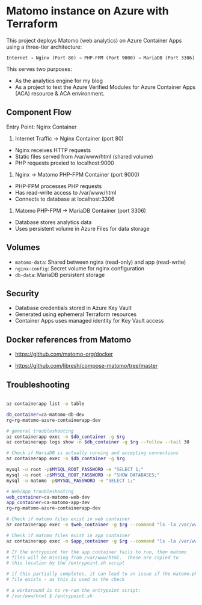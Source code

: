 # Matomo instance on Azure with Terraform

This project deploys Matomo (web analytics) on Azure Container Apps using a three-tier architecture:

```text
Internet → Nginx (Port 80) → PHP-FPM (Port 9000) → MariaDB (Port 3306)
```

This serves two purposes:

- As the analytics engine for my blog
- As a project to test the Azure Verified Modules for Azure Container Apps (ACA) resource & ACA environment.

## Component Flow

Entry Point: Nginx Container

1) Internet Traffic → Nginx Container (port 80)

- Nginx receives HTTP requests
- Static files served from /var/www/html (shared volume)
- PHP requests proxied to localhost:9000

1) Nginx → Matomo PHP-FPM Container (port 9000)

- PHP-FPM processes PHP requests
- Has read-write access to /var/www/html
- Connects to database at localhost:3306

1) Matomo PHP-FPM → MariaDB Container (port 3306)

- Database stores analytics data
- Uses persistent volume in Azure Files for data storage

## Volumes

- `matomo-data`: Shared between nginx (read-only) and app (read-write)
- `nginx-config`: Secret volume for nginx configuration
- `db-data`: MariaDB persistent storage

## Security

- Database credentials stored in Azure Key Vault
- Generated using ephemeral Terraform resources
- Container Apps uses managed identity for Key Vault access

## Docker references from Matomo

- <https://github.com/matomo-org/docker>

- <https://github.com/libresh/compose-matomo/tree/master>

## Troubleshooting

```bash

az containerapp list -o table

db_container=ca-matomo-db-dev
rg=rg-matomo-azure-containerapp-dev

# general troubleshooting
az containerapp exec -n $db_container -g $rg
az containerapp logs show -n $db_container -g $rg --follow --tail 30

# Check if MariaDB is actually running and accepting connections
az containerapp exec -n $db_container -g $rg 

mysql -u root -p$MYSQL_ROOT_PASSWORD -e "SELECT 1;"
mysql -u root -p$MYSQL_ROOT_PASSWORD -e "SHOW DATABASES;"
mysql -u matomo -p$MYSQL_PASSWORD -e "SELECT 1;"

# Web/App troubleshooting
web_container=ca-matomo-web-dev
app_container=ca-matomo-app-dev
rg=rg-matomo-azure-containerapp-dev

# Check if matomo files exist in web container
az containerapp exec -n $web_container -g $rg --command "ls -la /var/www/html/"

# Check if matomo files exist in app container  
az containerapp exec -n $app_container -g $rg --command "ls -la /var/www/html/"

# If the entrypoint for the app container fails to run, then matomo
# files will be missing from /var/www/html.  These are copied to 
# this location by the /entrypoint.sh script

# if this partially completes, it can lead to an issue if the matomo.php
# file exists - as this is used as the check

# a workaround is to re-run the entrypoint script:
# /var/www/html $ /entrypoint.sh
```
